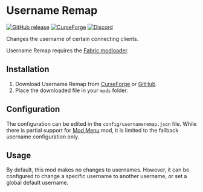 # Username Remap

[![GitHub release](https://img.shields.io/github/release/haykam821/Username-Remap.svg?style=popout&label=github)](https://github.com/haykam821/Username-Remap/releases/latest)
[![CurseForge](https://img.shields.io/static/v1?style=popout&label=curseforge&message=project&color=6441A4)](https://www.curseforge.com/minecraft/mc-mods/username-remap)
[![Discord](https://img.shields.io/static/v1?style=popout&label=chat&message=discord&color=7289DA)](https://haykam.com/links/discord)

Changes the username of certain connecting clients.

Username Remap requires the [Fabric modloader](https://fabricmc.net/use/).

## Installation

1. Download Username Remap from [CurseForge](https://www.curseforge.com/minecraft/mc-mods/username-remap/files) or [GitHub](https://github.com/haykam821/Username-Remap/releases).
2. Place the downloaded file in your `mods` folder.

## Configuration

The configuration can be edited in the `config/usernameremap.json` file. While there is partial support for [Mod Menu](https://www.curseforge.com/minecraft/mc-mods/modmenu) mod, it is limited to the fallback username configuration only.

## Usage

By default, this mod makes no changes to usernames. However, it can be configured to change a specific username to another username, or set a global default username.
